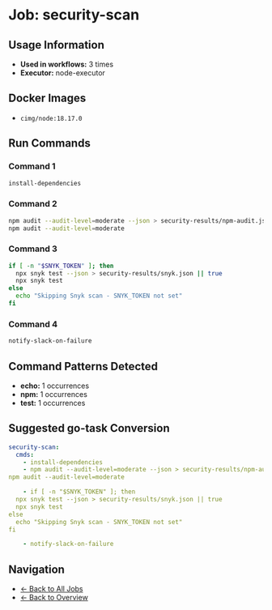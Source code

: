 # Job: security-scan

## Usage Information

- **Used in workflows:** 3 times
- **Executor:** node-executor

## Docker Images

- `cimg/node:18.17.0`

## Run Commands

### Command 1

```bash
install-dependencies
```

### Command 2

```bash
npm audit --audit-level=moderate --json > security-results/npm-audit.json || true
npm audit --audit-level=moderate

```

### Command 3

```bash
if [ -n "$SNYK_TOKEN" ]; then
  npx snyk test --json > security-results/snyk.json || true
  npx snyk test
else
  echo "Skipping Snyk scan - SNYK_TOKEN not set"
fi

```

### Command 4

```bash
notify-slack-on-failure
```

## Command Patterns Detected

- **echo:** 1 occurrences
- **npm:** 1 occurrences
- **test:** 1 occurrences

## Suggested go-task Conversion

```yaml
security-scan:
  cmds:
    - install-dependencies
    - npm audit --audit-level=moderate --json > security-results/npm-audit.json || true
npm audit --audit-level=moderate

    - if [ -n "$SNYK_TOKEN" ]; then
  npx snyk test --json > security-results/snyk.json || true
  npx snyk test
else
  echo "Skipping Snyk scan - SNYK_TOKEN not set"
fi

    - notify-slack-on-failure
```

## Navigation

- [← Back to All Jobs](../summaries/all-jobs.md)
- [← Back to Overview](../README.md)
